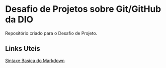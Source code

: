 # Desafio  de Projetos sobre Git/GitHub da DIO
Repositório criado para o Desafio de Projeto.

## Links Uteis
[Sintaxe Basica do Markdown](https://www.markdownguide.org/basic-syntax/)
